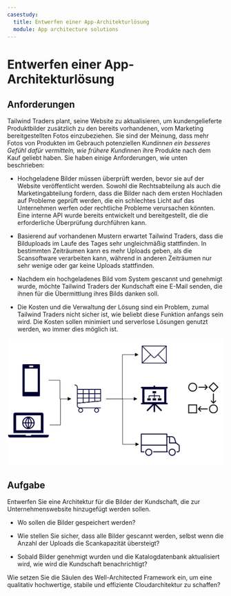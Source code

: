 ```yaml
---
casestudy:
  title: Entwerfen einer App-Architekturlösung
  module: App architecture solutions
---
```

# Entwerfen einer App-Architekturlösung

## Anforderungen

Tailwind Traders plant, seine Website zu aktualisieren, um kundengelieferte Produktbilder zusätzlich zu den bereits vorhandenen, vom Marketing bereitgestellten Fotos einzubeziehen. Sie sind der Meinung, dass mehr Fotos von Produkten im Gebrauch potenziellen Kund*innen ein besseres Gefühl dafür vermitteln, wie frühere Kund*innen ihre Produkte nach dem Kauf geliebt haben. Sie haben einige Anforderungen, wie unten beschrieben:

* Hochgeladene Bilder müssen überprüft werden, bevor sie auf der Website veröffentlicht werden. Sowohl die Rechtsabteilung als auch die Marketingabteilung fordern, dass die Bilder nach dem ersten Hochladen auf Probleme geprüft werden, die ein schlechtes Licht auf das Unternehmen werfen oder rechtliche Probleme verursachen könnten. Eine interne API wurde bereits entwickelt und bereitgestellt, die die erforderliche Überprüfung durchführen kann. 

* Basierend auf vorhandenen Mustern erwartet Tailwind Traders, dass die Bilduploads im Laufe des Tages sehr ungleichmäßig stattfinden. In bestimmten Zeiträumen kann es mehr Uploads geben, als die Scansoftware verarbeiten kann, während in anderen Zeiträumen nur sehr wenige oder gar keine Uploads stattfinden.

* Nachdem ein hochgeladenes Bild vom System gescannt und genehmigt wurde, möchte Tailwind Traders der Kundschaft eine E-Mail senden, die ihnen für die Übermittlung ihres Bilds danken soll.

* Die Kosten und die Verwaltung der Lösung sind ein Problem, zumal Tailwind Traders nicht sicher ist, wie beliebt diese Funktion anfangs sein wird. Die Kosten sollen minimiert und serverlose Lösungen genutzt werden, wo immer dies möglich ist.

 

![App-Architektur](media/Apparchitecture.png)

 

## Aufgabe

Entwerfen Sie eine Architektur für die Bilder der Kundschaft, die zur Unternehmenswebsite hinzugefügt werden sollen. 

* Wo sollen die Bilder gespeichert werden?

* Wie stellen Sie sicher, dass alle Bilder gescannt werden, selbst wenn die Anzahl der Uploads die Scankapazität übersteigt?

* Sobald Bilder genehmigt wurden und die Katalogdatenbank aktualisiert wird, wie wird die Kundschaft benachrichtigt? 

Wie setzen Sie die Säulen des Well-Architected Framework ein, um eine qualitativ hochwertige, stabile und effiziente Cloudarchitektur zu schaffen?

 
